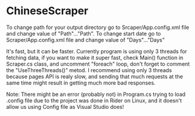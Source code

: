# ChineseScraper

To change path for your output directory go to Srcaper/App.config.xml file and change value of "Path"..."Path".
To change start date go to Scraper/App.config.xml file and change value of "Days"..."Days"

It's fast, but it can be faster. Currently program is using only 3 threads for fetching data, if you want to make it super fast, check Main() function in Scraper.cs class, and uncomment "foreach" loop, don't forget to comment the "UseThreeThreads()" metod.
I recommend using only 3 threads because pages API is realy slow, and sending that much requests at the same time might result in getting much more bad responses.

Note: There might be an error (probably not) in Program.cs trying to load .config file due to the project was done in Rider on Linux, and it doesn't allow us using Config file as Visual Studio does!
